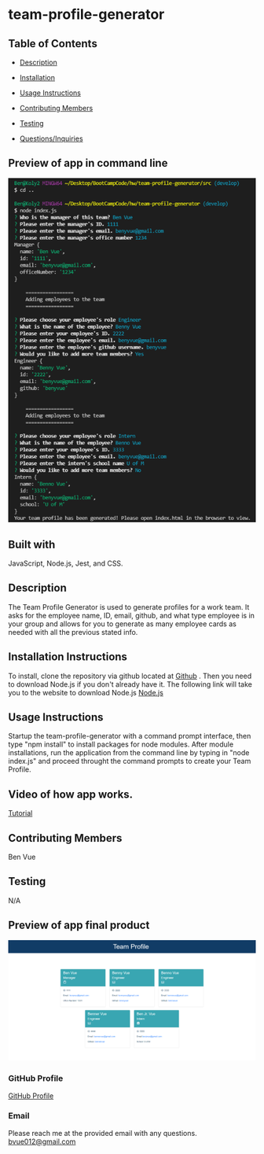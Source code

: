 # team-profile-generator

  ## Table of Contents
  * [Description](#Description)
  * [Installation](#Installation-Instructions)
  * [Usage Instructions](#Usage-Instructions)
  
  * [Contributing Members](#Contributing-Members)
  * [Testing](#Testing)    
  * [Questions/Inquiries](#Questions/Inquiries)


  ## Preview of app in command line
  ![TEAMPROFILEGENERATOR](./src/images/team-profile-generator-prompts.PNG)


  ## Built with
  JavaScript, Node.js, Jest, and CSS.

  ## Description
  The Team Profile Generator is used to generate profiles for a work team. It asks for the employee name, ID, email, github, and what type employee is in your group and allows for you to generate as many employee cards as needed with all the previous stated info.  

  ## Installation Instructions 
  To install, clone the repository via github located at [Github](https://benyvue.github.io/team-profile-generator/) . Then you need to download Node.js if you don't already have it. The following link will take you to the website to download Node.js [Node.js](https://nodejs.org/en/download/)

  ## Usage Instructions
  Startup the team-profile-generator with a command prompt interface, then type "npm install" to install packages for node modules. After module installations, run the application from the command line by typing in "node index.js" and proceed throught the command prompts to create your Team Profile.

  ## Video of how app works.
  [Tutorial](https://watch.screencastify.com/v/UOfx2BBVf4d7ggVBYHJX)

  ## Contributing Members
  Ben Vue

  ## Testing 
   N/A

  ## Preview of app final product
  ![TEAMPROFILEGENERATOR](./src/images/team-profile-generator.PNG)

  ### GitHub Profile
  [GitHub Profile](http://github.com/benyvue)

  ### Email
  Please reach me at the provided email with any questions. bvue012@gmail.com